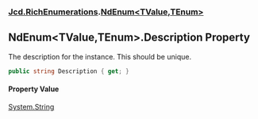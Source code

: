 ### [Jcd.RichEnumerations](Jcd.RichEnumerations.md 'Jcd.RichEnumerations').[NdEnum&lt;TValue,TEnum&gt;](Jcd.RichEnumerations.NdEnum_TValue,TEnum_.md 'Jcd.RichEnumerations.NdEnum<TValue,TEnum>')

## NdEnum<TValue,TEnum>.Description Property

The description for the instance. This should be unique.

```csharp
public string Description { get; }
```

#### Property Value
[System.String](https://docs.microsoft.com/en-us/dotnet/api/System.String 'System.String')